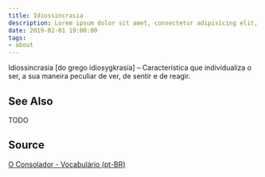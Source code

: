 ```yaml
---
title: Idiossincrasia
description: Lorem ipsum dolor sit amet, consectetur adipisicing elit, sed do eiusmod tempor incididunt ut labore et dolore magna aliqua.  TODO
date: 2019-02-01 19:00:00
tags:
- about
---
```


Idiossincrasia [do grego idiosygkrasía] – Característica que individualiza o ser, a sua maneira peculiar de ver, de sentir e de reagir.

## See Also
TODO

## Source
[O Consolador - Vocabulário (pt-BR)](http://www.oconsolador.com.br/linkfixo/vocabulario/principal.html)


